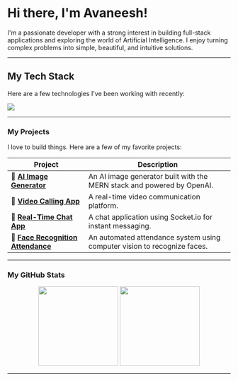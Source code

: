 # Hi there, I'm Avaneesh!

<p align="left">
  I'm a passionate developer with a strong interest in building full-stack applications and exploring the world of Artificial Intelligence. I enjoy turning complex problems into simple, beautiful, and intuitive solutions.
</p>

---

## My Tech Stack

Here are a few technologies I've been working with recently:

<p align="left">
  <a href="https://skillicons.dev">
    <img src="https://skillicons.dev/icons?i=c,cpp,python,js,html,css,bootstrap,react,nodejs,express,postman,postgres,sklearn,tensorflow,pytorch,git,github,vscode,sublime" />
  </a>
</p>

---

### My Projects

I love to build things. Here are a few of my favorite projects:

| Project                                                                     | Description                                                               |
| --------------------------------------------------------------------------- | ------------------------------------------------------------------------- |
| **🤖 [AI Image Generator](https://github.com/Avaneesh40585/AI-Image-Generator)** | An AI image generator built with the MERN stack and powered by OpenAI.    |
| **🎥 [Video Calling App](https://github.com/Avaneesh40585/Video-calling-app)** | A real-time video communication platform.                                 |
| **💬 [Real-Time Chat App](https://github.com/Avaneesh40585/Real-time-chat-app)** | A chat application using Socket.io for instant messaging.                 |
| **🧠 [Face Recognition Attendance](https://github.com/Avaneesh40585/Face-recognition-based-attendance-system)** | An automated attendance system using computer vision to recognize faces. |

---

### My GitHub Stats

<p align="center">
  <img height="180em" src="https://github-readme-stats.vercel.app/api?username=Avaneesh40585&show_icons=true&theme=github_dark&include_all_commits=true&count_private=true"/>
  <img height="180em" src="https://github-readme-stats.vercel.app/api/top-langs/?username=Avaneesh40585&layout=compact&langs_count=8&theme=github_dark"/>
</p>

---
